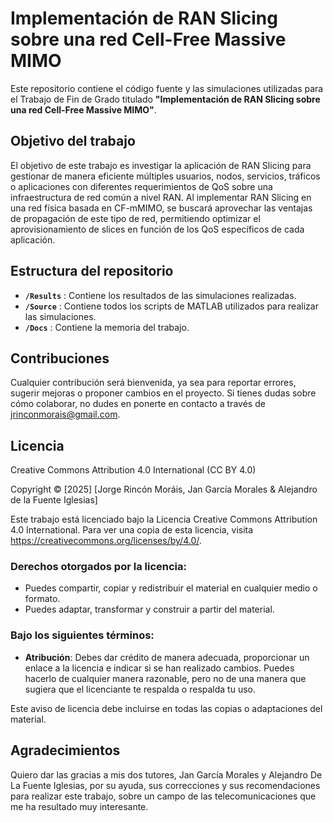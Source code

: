 # Implementación de RAN Slicing sobre una red Cell-Free Massive MIMO

Este repositorio contiene el código fuente y las simulaciones utilizadas para el Trabajo de Fin de Grado titulado **"Implementación de RAN Slicing sobre una red Cell-Free Massive MIMO"**.  

## Objetivo del trabajo

El objetivo de este trabajo es investigar la aplicación de RAN Slicing para gestionar de manera eficiente múltiples usuarios, nodos, servicios, tráficos o aplicaciones con diferentes requerimientos de QoS sobre una infraestructura de red común a nivel RAN. Al implementar RAN Slicing en una red física basada en CF-mMIMO, se buscará aprovechar las ventajas de propagación de este tipo de red, permitiendo optimizar el aprovisionamiento de slices en función de los QoS específicos de cada aplicación.

## Estructura del repositorio

- **`/Results`** : Contiene los resultados de las simulaciones realizadas.
- **`/Source`** : Contiene todos los scripts de MATLAB utilizados para realizar las simulaciones.
- **`/Docs`** : Contiene la memoria del trabajo.

## Contribuciones
Cualquier contribución será bienvenida, ya sea para reportar errores, sugerir mejoras o proponer cambios en el proyecto. Si tienes dudas sobre cómo colaborar, no dudes en ponerte en contacto a través de jrinconmorais@gmail.com.

## Licencia
Creative Commons Attribution 4.0 International (CC BY 4.0)

Copyright © [2025] [Jorge Rincón Moráis, Jan García Morales & Alejandro de la Fuente Iglesias]

Este trabajo está licenciado bajo la Licencia Creative Commons Attribution 4.0 International. 
Para ver una copia de esta licencia, visita https://creativecommons.org/licenses/by/4.0/.

### Derechos otorgados por la licencia:
- Puedes compartir, copiar y redistribuir el material en cualquier medio o formato.
- Puedes adaptar, transformar y construir a partir del material.

### Bajo los siguientes términos:
- **Atribución**: Debes dar crédito de manera adecuada, proporcionar un enlace a la licencia e indicar si se han realizado cambios. Puedes hacerlo de cualquier manera razonable, pero no de una manera que sugiera que el licenciante te respalda o respalda tu uso.

Este aviso de licencia debe incluirse en todas las copias o adaptaciones del material.

## Agradecimientos
Quiero dar las gracias a mis dos tutores, Jan García Morales y Alejandro De La Fuente Iglesias, por su ayuda, sus correcciones y sus recomendaciones para realizar este trabajo, sobre un campo de las telecomunicaciones que me ha resultado muy interesante.

